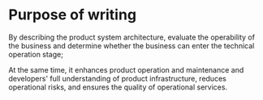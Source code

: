 # Purpose of writing

By describing the product system architecture, evaluate the operability of the business and determine whether the business can enter the technical operation stage;

At the same time, it enhances product operation and maintenance and developers' full understanding of product infrastructure, reduces operational risks, and ensures the quality of operational services.